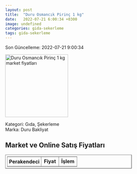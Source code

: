 ```yaml
---
layout: post
title:  "Duru Osmancık Pirinç 1 kg"
date:   2022-07-21 6:00:34 +0300
image: undefined
categories: gida-sekerleme
tags: gida-sekerleme
---
```


Son Güncelleme: 2022-07-21 9:00:34

<img src="undefined" width="200" alt="Duru Osmancık Pirinç 1 kg market fiyatları" />

Kategori: Gıda, Şekerleme
<br />
Marka: Duru Bakliyat

<h2>Market ve Online Satış Fiyatları</h2>

<table border="1" style="padding: 5px;width:80%;">
  <tr>
    <td style="padding: 5px;"><strong>Perakendeci</strong></td>
    <td><strong>Fiyat</strong></td>
    <td><strong>İşlem</strong></td>
  </tr>
  
</table>
